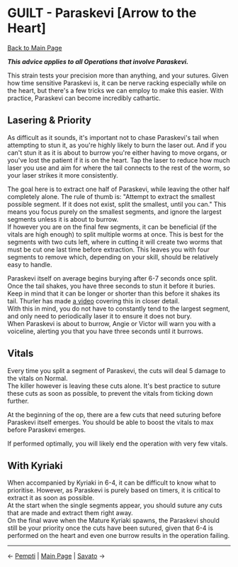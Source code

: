 
# GUILT - Paraskevi [Arrow to the Heart]

[Back to Main Page](../index.md)

***This advice applies to all Operations that involve Paraskevi.*** <br>

This strain tests your precision more than anything, and your sutures. Given how time sensitive Paraskevi is, it can be nerve racking especially while on the heart, but there's a few tricks we can employ to make this easier. With practice, Paraskevi can become incredibly cathartic. <br>

## Lasering & Priority

As difficult as it sounds, it's important not to chase Paraskevi's tail when attempting to stun it, as you're highly likely to burn the laser out. And if you can't stun it as it is about to burrow you're either having to move organs, or you've lost the patient if it is on the heart. Tap the laser to reduce how much laser you use and aim for where the tail connects to the rest of the worm, so your laser strikes it more consistently. <br>

The goal here is to extract one half of Paraskevi, while leaving the other half completely alone. The rule of thumb is: "Attempt to extract the smallest possible segment. If it does not exist, split the smallest, until you can." This means you focus purely on the smallest segments, and ignore the largest segments unless it is about to burrow. <br>
If however you are on the final few segments, it can be beneficial (if the vitals are high enough) to split multiple worms at once. This is best for the segments with two cuts left, where in cutting it will create two worms that must be cut one last time before extraction. This leaves you with four segments to remove which, depending on your skill, should be relatively easy to handle. <br>

Paraskevi itself on average begins burying after 6-7 seconds once split. Once the tail shakes, you have three seconds to stun it before it buries. Keep in mind that it can be longer or shorter than this before it shakes its tail. Thurler has made [a video](https://youtu.be/ZxlZJ0aO-Wg) covering this in closer detail. <br>
With this in mind, you do not have to constantly tend to the largest segment, and only need to periodically laser it to ensure it does not bury.  <br>
When Paraskevi is about to burrow, Angie or Victor will warn you with a voiceline, alerting you that you have three seconds until it burrows. <br>

## Vitals

Every time you split a segment of Paraskevi, the cuts will deal 5 damage to the vitals on Normal. <br>
The killer however is leaving these cuts alone. It's best practice to suture these cuts as soon as possible, to prevent the vitals from ticking down further. <br>

At the beginning of the op, there are a few cuts that need suturing before Paraskevi itself emerges. You should be able to boost the vitals to max before Paraskevi emerges. <br>

If performed optimally, you will likely end the operation with very few vitals. <br>

## With Kyriaki

When accompanied by Kyriaki in 6-4, it can be difficult to know what to prioritise. However, as Paraskevi is purely based on timers, it is critical to extract it as soon as possible. <br>
At the start when the single segments appear, you should suture any cuts that are made and extract them right away. <br>
On the final wave when the Mature Kyriaki spawns, the Paraskevi should still be your priority once the cuts have been sutured, given that 6-4 is performed on the heart and even one burrow results in the operation failing. <br>

---

← [Pempti](./pempti.md) | [Main Page](../index.md) | [Savato](./savato.md) →